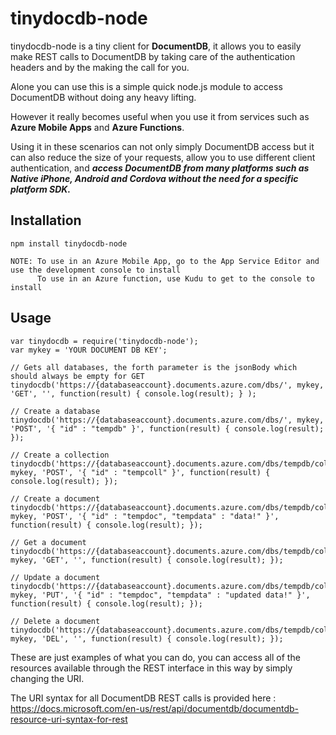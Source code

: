 # tinydocdb-node

tinydocdb-node is a tiny client for **DocumentDB**, it allows you to easily make REST calls to DocumentDB by taking care of the authentication headers and by the making the call for you.

Alone you can use this is a simple quick node.js module to access DocumentDB without doing any heavy lifting.

However it really becomes useful when you use it from services such as **Azure Mobile Apps** and **Azure Functions**.

Using it in these scenarios can not only simply DocumentDB access but it can also reduce the size of your requests, allow you to use different client authentication, and ***access DocumentDB from many platforms such as Native iPhone, Android and Cordova without the need for a specific platform SDK.***

## Installation

`npm install tinydocdb-node`

	NOTE: To use in an Azure Mobile App, go to the App Service Editor and use the development console to install
		  To use in an Azure function, use Kudu to get to the console to install

## Usage

    var tinydocdb = require('tinydocdb-node');
	var mykey = 'YOUR DOCUMENT DB KEY';
	
	// Gets all databases, the forth parameter is the jsonBody which should always be empty for GET
	tinydocdb('https://{databaseaccount}.documents.azure.com/dbs/', mykey, 'GET', '', function(result) { console.log(result); } );
	
	// Create a database
	tinydocdb('https://{databaseaccount}.documents.azure.com/dbs/', mykey, 'POST', '{ "id" : "tempdb" }', function(result) { console.log(result); });

	// Create a collection
	tinydocdb('https://{databaseaccount}.documents.azure.com/dbs/tempdb/colls', mykey, 'POST', '{ "id" : "tempcoll" }', function(result) { console.log(result); });

	// Create a document
	tinydocdb('https://{databaseaccount}.documents.azure.com/dbs/tempdb/colls/tempcoll/docs', mykey, 'POST', '{ "id" : "tempdoc", "tempdata" : "data!" }', function(result) { console.log(result); });
	
	// Get a document
	tinydocdb('https://{databaseaccount}.documents.azure.com/dbs/tempdb/colls/tempcoll/docs/tempdoc', mykey, 'GET', '', function(result) { console.log(result); });

	// Update a document
	tinydocdb('https://{databaseaccount}.documents.azure.com/dbs/tempdb/colls/tempcoll/docs/tempdoc', mykey, 'PUT', '{ "id" : "tempdoc", "tempdata" : "updated data!" }', function(result) { console.log(result); });

	// Delete a document
	tinydocdb('https://{databaseaccount}.documents.azure.com/dbs/tempdb/colls/tempcoll/docs/tempdoc', mykey, 'DEL', '', function(result) { console.log(result); });

These are just examples of what you can do, you can access all of the resources available through the REST interface in this way by simply changing the URI.

The URI syntax for all DocumentDB REST calls is provided here :  https://docs.microsoft.com/en-us/rest/api/documentdb/documentdb-resource-uri-syntax-for-rest


